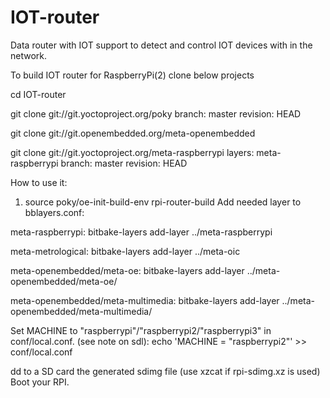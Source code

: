 # IOT-router
Data router with IOT support to detect and control IOT devices with in the network.

To build IOT router for  RaspberryPi(2) clone below projects

cd IOT-router

git clone git://git.yoctoproject.org/poky branch: master revision: HEAD

git clone git://git.openembedded.org/meta-openembedded 

git clone git://git.yoctoproject.org/meta-raspberrypi layers: meta-raspberrypi branch: master revision: HEAD

How to use it:

1) source poky/oe-init-build-env rpi-router-build
Add needed layer to bblayers.conf:

meta-raspberrypi: bitbake-layers add-layer ../meta-raspberrypi

meta-metrological: bitbake-layers add-layer ../meta-oic

meta-openembedded/meta-oe: bitbake-layers add-layer ../meta-openembedded/meta-oe/

meta-openembedded/meta-multimedia: bitbake-layers add-layer ../meta-openembedded/meta-multimedia/

Set MACHINE to "raspberrypi"/"raspberrypi2/"raspberrypi3" in conf/local.conf. (see note on sdl): echo 'MACHINE = "raspberrypi2"' >> conf/local.conf


dd to a SD card the generated sdimg file (use xzcat if rpi-sdimg.xz is used)
Boot your RPI.

